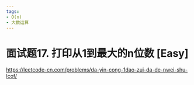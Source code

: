 ```yaml
---
tags:
- O(n)
- 大数运算
---
```


# 面试题17. 打印从1到最大的n位数 [Easy]

<https://leetcode-cn.com/problems/da-yin-cong-1dao-zui-da-de-nwei-shu-lcof/>
